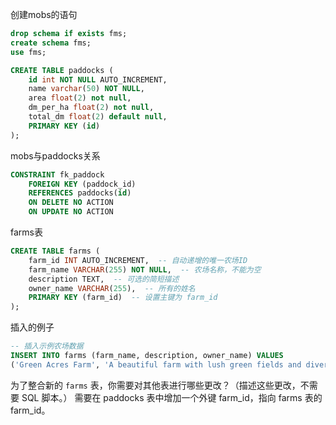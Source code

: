 创建mobs的语句
```sql
drop schema if exists fms;
create schema fms;
use fms;

CREATE TABLE paddocks (
	id int NOT NULL AUTO_INCREMENT,
	name varchar(50) NOT NULL,
	area float(2) not null,
    dm_per_ha float(2) not null,
	total_dm float(2) default null,
	PRIMARY KEY (id)
);
```
mobs与paddocks关系
```sql
CONSTRAINT fk_paddock
	FOREIGN KEY (paddock_id)
	REFERENCES paddocks(id)
	ON DELETE NO ACTION
	ON UPDATE NO ACTION
```

farms表
```sql
CREATE TABLE farms (
    farm_id INT AUTO_INCREMENT,  -- 自动递增的唯一农场ID
    farm_name VARCHAR(255) NOT NULL,  -- 农场名称，不能为空
    description TEXT,  -- 可选的简短描述
    owner_name VARCHAR(255),  -- 所有的姓名
    PRIMARY KEY (farm_id)  -- 设置主键为 farm_id
);
```
插入的例子
```sql
-- 插入示例农场数据
INSERT INTO farms (farm_name, description, owner_name) VALUES 
('Green Acres Farm', 'A beautiful farm with lush green fields and diverse crops.', 'John Doe');
```
 为了整合新的 `farms` 表，你需要对其他表进行哪些更改？（描述这些更改，不需要 SQL 脚本。）
需要在 paddocks 表中增加一个外键 farm_id，指向 farms 表的 farm_id。
